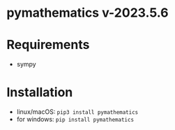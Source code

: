 # pymathematics v-2023.5.6

# Requirements
* sympy

# Installation
* linux/macOS: `pip3 install pymathematics`
* for windows: `pip install pymathematics`
 
